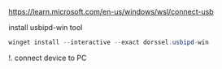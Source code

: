 
https://learn.microsoft.com/en-us/windows/wsl/connect-usb


install usbipd-win tool

```powershell
winget install --interactive --exact dorssel.usbipd-win
```

!. connect device to PC